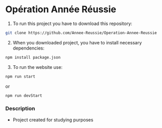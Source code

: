 # Opération Année Réussie

1. To run this project you have to download this repository:
```bash
git clone https://github.com/Annee-Reussie/Operation-Annee-Reussie
```

2. When you downloaded project, you have to install necessary dependencies:
```bash
npm install package.json
```

3. To run the website use:
```bash
npm run start
```
or
```bash
npm run devStart
```

### Description

* Project created for studying purposes
